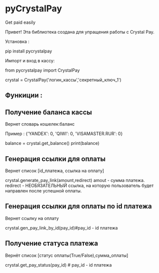 # pyCrystalPay
Get paid easily



 Привет! Эта библиотека создана для упращения работы с Crystal Pay.


  Установка : 
  
  pip install pycrystalpay
  
  
  Импорт и вход в кассу:
  
  

from pycrystalpay import CrystalPay 

crystal = CrystalPay('логин_кассы','секретный_ключ_1')




 
Функиции : 
--------------------------------------------------------
 
 
 Получение баланса кассы
--------------------------------------------------------
 Вернет словарь кошелек:баланс
 
 Пример : {'YANDEX': 0, 'QIWI': 0, 'VISAMASTER.RUR': 0}

balance = crystal.get_balance()
print(balance)

 
 
 
 
 Генерация ссылки для оплаты
 --------------------------------------------------------
 Вернет список [id_платежа, ссылка на оплату]

  
  crystal.generate_pay_link(amount,redirect) 
  amout - сумма платежа.
  redirect - НЕОБЯЗАТЕЛЬНЫЙ  ссылка, на которую пользователь будет направлен после успешной оплаты.
  

   
 
 

 Генерация ссылки для оплаты по id платежа
 --------------------------------------------------------
 Вернет ссылку на оплату

  crystal.gen_pay_link_by_id(pay_id)#pay_id - id платежа

     
 
 
 
 Получение статуса платежа
--------------------------------------------------------
 Вернёт список [статус оплаты(True/False),сумма_оплаты]

 crystal.get_pay_status(pay_id) # pay_id - id платежа  

  
  
  
 
